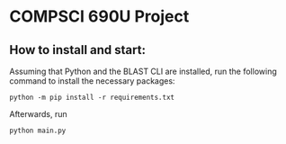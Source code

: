 # COMPSCI 690U Project

## How to install and start:

Assuming that Python and the BLAST CLI are installed, run the following command to install the necessary packages:

    python -m pip install -r requirements.txt

Afterwards, run

    python main.py